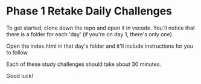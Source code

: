 # Phase 1 Retake Daily Challenges

To get started, clone down the repo and open it in vscode. You'll notice that there is a folder for each 'day' (if you're on day 1, there's only one).

Open the index.html in that day's folder and it'll include instructions for you to follow.

Each of these study challenges should take about 30 minutes.

Good luck!
